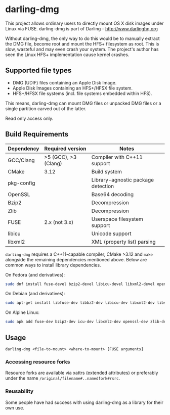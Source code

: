# darling-dmg

This project allows ordinary users to directly mount OS X disk images under Linux via FUSE. darling-dmg is part of Darling - http://www.darlinghq.org

Without darling-dmg, the only way to do this would be to manually extract the DMG file, become root and mount the HFS+ filesystem as root. This is slow, wasteful and may even crash your system. The project's author has seen the Linux HFS+ implementation cause kernel crashes.

## Supported file types

* DMG (UDIF) files containing an Apple Disk Image.
* Apple Disk Images containing an HFS+/HFSX file system.
* HFS+/HFSX file systems (incl. file systems embedded within HFS).

This means, darling-dmg can mount DMG files or unpacked DMG files or a single partition carved out of the latter.

Read only access only.

## Build Requirements

| Dependency | Required version     | Notes                              |
|------------|----------------------|------------------------------------|
| GCC/Clang  | >5 (GCC), >3 (Clang) | Compiler with C++11 support        |
| CMake      | 3.12                 | Build system                       |
| pkg-config |                      | Library-agnostic package detection |
| OpenSSL    |                      | Base64 decoding                    |
| Bzip2      |                      | Decompression                      |
| Zlib       |                      | Decompression                      |
| FUSE       | 2.x (not 3.x)        | Userspace filesystem support       |
| libicu     |                      | Unicode support                    |
| libxml2    |                      | XML (property list) parsing        |

`darling-dmg` requires a C++11-capable compiler, CMake >3.12 and `make` alongside the remaining dependencies mentioned above. Below are common ways to install library dependencies.

On Fedora (and derivatives):

```bash
sudo dnf install fuse-devel bzip2-devel libicu-devel libxml2-devel openssl-devel zlib-devel pkgconf
```

On Debian (and derivatives):

```bash
sudo apt-get install libfuse-dev libbz2-dev libicu-dev libxml2-dev libssl-dev libz-dev pkg-config
```

On Alpine Linux:

```bash
sudo apk add fuse-dev bzip2-dev icu-dev libxml2-dev openssl-dev zlib-dev pkgconf
```

## Usage

```
darling-dmg <file-to-mount> <where-to-mount> [FUSE arguments]
```

### Accessing resource forks

Resource forks are available via xattrs (extended attributes) or preferably under the name ````/original/filename#..namedfork#rsrc````.

### Reusability

Some people have had success with using darling-dmg as a library for their own use.


